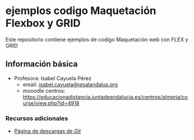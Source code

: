 # ejemplos codigo Maquetación Flexbox y GRID
Este repositorio contiene ejemplos de codigo Maquetación web con FLEX y GRID
 

## Información básica 

* Profesora: Isabel Cayuela Pérez
  * email: isabel.cayuela@iesalandalus.org
  * mooodle centros: https://educacionadistancia.juntadeandalucia.es/centros/almeria/course/view.php?id=4918

### Recursos adicionales

* [Página de descargas de *Git*](https://github.com/isabelcayuelaperez/ejemplosFlexboxYcssGrid)

